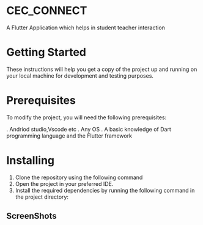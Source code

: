 # CEC_CONNECT
A Flutter Application which helps in student teacher interaction

# Getting Started

These instructions will help you get a copy of the project up and running on your local machine for development and testing purposes.

# Prerequisites
To modify the project, you will need the following prerequisites:

. Andriod studio,Vscode etc
. Any OS
. A basic knowledge of Dart programming language and the Flutter framework

# Installing

1. Clone the repository using the following command
2. Open the project in your preferred IDE.
3. Install the required dependencies by running the following command in the project directory:

## ScreenShots
